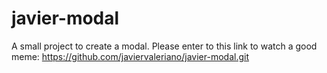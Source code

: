 # javier-modal
A small project to create a modal. Please enter to this link to watch a good meme: https://github.com/javiervaleriano/javier-modal.git
